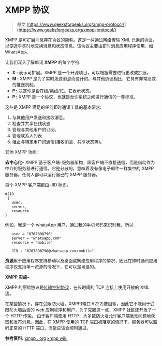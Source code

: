 # XMPP 协议

> 原文:[https://www.geeksforgeeks.org/xmpp-protocol/](https://www.geeksforgeeks.org/xmpp-protocol/)

XMPP 是可扩展消息存在协议的简称。这是一种通过网络传输 XML 元素的协议，以便近乎实时地交换消息和状态信息。该协议主要由即时消息应用程序使用，如 WhatsApp。

让我们深入了解单词 **XMPP** 的每个字符:

*   **X :** 表示可扩展。XMPP 是一个开源项目，可以根据需要进行更改或扩展。
*   **M :** XMPP 是为了实时发送消息而设计的。与其他协议相比，它具有非常高效的推送机制。
*   **P :** 决定你是否在线/离线/忙。它表示状态。
*   **P :** XMPP 是一个协议，也就是允许系统之间进行通信的一套标准。

这些是 XMPP 满足的任何即时通讯工具的基本要求:

1.  与其他用户发送和接收消息。
2.  检查并共享在线状态
3.  管理与其他用户的订阅。
4.  管理联系人列表
5.  阻止与特定用户的通信(接收消息、共享状态等)。

其他 XMPP 功能:

**去中心化–**
XMPP 基于客户端-服务器架构，即客户端不直接通信，而是借助作为中介的服务器进行通信。它是分散的，意味着没有像电子邮件一样集中的 XMPP 服务器，任何人都可以运行自己的 XMPP 服务器。

每个 XMPP 客户端都由 JID 标识。

```
#JID
 {
   user,
   server,
   resource
}

```

例如，我是一个 whatsApp 用户，通过我的手机号码来识别我，所以

```
   user = "8767898790"
   server = "whatsapp.com"
   resource = "mobile"

   JID : "8767898790@whatsapp.com/mobile"

```

**资源**用于应用程序支持移动以及桌面或网络应用程序的情况，因此在即时通讯应用程序仅支持单一资源的情况下，它可以是可选的。

**XMPP 实施–**

XMPP 的原始协议是[传输控制协议](https://www.geeksforgeeks.org/computer-network-tcpip-model/)，在长时间的 TCP 连接上使用开放的 XML 流。

在某些情况下，存在受限防火墙，XMPP(端口 5222)被阻塞，因此它不能用于受限防火墙后面的 web 应用程序和用户，为了克服这一点，XMPP 社区还开发了一个 HTTP 传输。
由于客户端使用 HTTP，大多数防火墙允许客户端毫无问题地获取和发布消息。因此，在 XMPP 使用的 TCP 端口被阻塞的情况下，服务器可以监听正常的 HTTP 端口，流量应该会顺利通过。

**参考资料:**
[xmpp . org](https://xmpp.org/rfcs/rfc3921.html)
[xmpp wiki](https://en.wikipedia.org/wiki/XMPP)